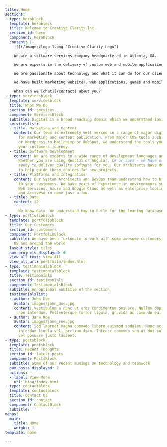 ```yaml
---
title: Home
sections:
- type: heroblock
  template: heroblock
  title: Welcome to Creative Clarity Inc.
  section_id: hero
  component: HeroBlock
  content: |-
    ![](/images/logo-1.png "Creative Clarity Logo")

    We are a software services company headquartered in Atlanta, GA.

    We are experts in the delivery of custom web and mobile applications for companies of all sizes, from startups to Fortune 500.

    We are passionate about technology and what it can do for our clients.

    We have built marketing websites, web applications, games and mobile apps reaching millions of people worldwide.

    When can we [chat](/contact) about you?
- type: servicesblock
  template: servicesblock
  title: What We Do
  section_id: services
  component: ServicesBlock
  subtitle: Digital is a broad reaching domain which we understand inside and out
  serviceslist:
  - title: Marketing and Content
    content: Our team is extremely well versed in a range of major digital systems
      for marketing and content publication. From major CMS tools such as AEM, Contentful
      or Wordpress to Mailchimp or HubSpot, we understand the tools you use throughout
      your customers journey.
  - title: Software Development
    content: We are experts in a wide range of development languages and frameworks.
      Whether you are using ReactJS or Angular, C# or Java - we have experienced developers
      ready to deliver quality software for you. Our architects have decades of experience
      to help guide those choices for new projects.
  - title: Platforms and Integration
    content: Our System Architects and DevOps team understand how to bring software
      to your customers. We have years of experience in environments such as Amazon
      Web Services, Azure and Google Cloud as well as enterprise tooling in Mule ESB
      and ActiveMQ to name just a few.
  - title: Data
    content: |2-

      We know data. We understand how to build for the leading databases such as MySQL, Aurora, PostgreSQL, Oracle amd SQL Server. Our architects and developers are well versed in alternate storage systems as well such as MongoDB, DynamoDB, Solr, ElasticSearch and Redis.
- type: portfolioblock
  template: portfolioblock
  title: Our Customers
  section_id: customers
  component: PortfolioBlock
  subtitle: We have been fortunate to work with some awesome customers both in the
    US and around the world
  layout_style: tiles
  num_projects_displayed: 6
  view_all_text: View All
  view_all_url: portfolio/index.html
- type: testimonialsblock
  template: testimonialsblock
  title: Testimonials
  section_id: testimonials
  component: TestimonialsBlock
  subtitle: An optional subtitle of the section
  testimonialslist:
  - author: John Doe
    avatar: images/john_doe.jpg
    content: Vestibulum a nunc ut eros condimentum posuere. Nullam dapibus quis nunc
      non interdum. Pellentesque tortor ligula, gravida ac commodo eu.
  - author: Jane Roe
    avatar: images/jane_roe.jpg
    content: Sed laoreet magna commodo libero euismod sodales. Nunc ac libero convallis,
      interdum ligula vel, pretium diam. Integer commodo sem at dui sollicitudin,
      vel posuere justo laoreet.
- type: postsblock
  template: postsblock
  title: Recent Thoughts
  section_id: latest-posts
  component: PostsBlock
  subtitle: Some of our recent musings on technology and teamwork
  num_posts_displayed: 2
  actions:
  - label: View More
    url: blog/index.html
- type: contactblock
  template: contactblock
  title: Contact Us
  section_id: contact
  component: ContactBlock
  subtitle: ''
menus:
  main:
    title: Home
    weight: 1
template: home

---
```

